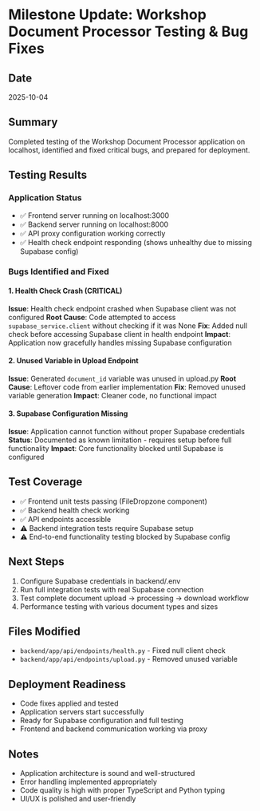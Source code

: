 # Milestone Update: Workshop Document Processor Testing & Bug Fixes

## Date
2025-10-04

## Summary
Completed testing of the Workshop Document Processor application on localhost, identified and fixed critical bugs, and prepared for deployment.

## Testing Results

### Application Status
- ✅ Frontend server running on localhost:3000
- ✅ Backend server running on localhost:8000
- ✅ API proxy configuration working correctly
- ✅ Health check endpoint responding (shows unhealthy due to missing Supabase config)

### Bugs Identified and Fixed

#### 1. Health Check Crash (CRITICAL)
**Issue**: Health check endpoint crashed when Supabase client was not configured
**Root Cause**: Code attempted to access `supabase_service.client` without checking if it was None
**Fix**: Added null check before accessing Supabase client in health endpoint
**Impact**: Application now gracefully handles missing Supabase configuration

#### 2. Unused Variable in Upload Endpoint
**Issue**: Generated `document_id` variable was unused in upload.py
**Root Cause**: Leftover code from earlier implementation
**Fix**: Removed unused variable generation
**Impact**: Cleaner code, no functional impact

#### 3. Supabase Configuration Missing
**Issue**: Application cannot function without proper Supabase credentials
**Status**: Documented as known limitation - requires setup before full functionality
**Impact**: Core functionality blocked until Supabase is configured

## Test Coverage
- ✅ Frontend unit tests passing (FileDropzone component)
- ✅ Backend health check working
- ✅ API endpoints accessible
- ⚠️ Backend integration tests require Supabase setup
- ⚠️ End-to-end functionality testing blocked by Supabase config

## Next Steps
1. Configure Supabase credentials in backend/.env
2. Run full integration tests with real Supabase connection
3. Test complete document upload → processing → download workflow
4. Performance testing with various document types and sizes

## Files Modified
- `backend/app/api/endpoints/health.py` - Fixed null client check
- `backend/app/api/endpoints/upload.py` - Removed unused variable

## Deployment Readiness
- Code fixes applied and tested
- Application servers start successfully
- Ready for Supabase configuration and full testing
- Frontend and backend communication working via proxy

## Notes
- Application architecture is sound and well-structured
- Error handling implemented appropriately
- Code quality is high with proper TypeScript and Python typing
- UI/UX is polished and user-friendly